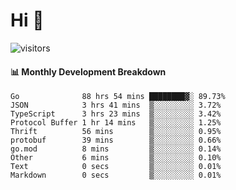 # Hi 👋
 
![visitors](https://visitor-badge.glitch.me/badge?page_id=sorcererxw.sorcererx)

#### 📊 Monthly Development Breakdown

<!--START_SECTION:waka-->
```text
Go              88 hrs 54 mins ████████▓░ 89.73%
JSON            3 hrs 41 mins  ▒░░░░░░░░░ 3.72%
TypeScript      3 hrs 23 mins  ▒░░░░░░░░░ 3.42%
Protocol Buffer 1 hr 14 mins   ▒░░░░░░░░░ 1.25%
Thrift          56 mins        ▒░░░░░░░░░ 0.95%
protobuf        39 mins        ▒░░░░░░░░░ 0.66%
go.mod          8 mins         ▒░░░░░░░░░ 0.14%
Other           6 mins         ▒░░░░░░░░░ 0.10%
Text            0 secs         ▒░░░░░░░░░ 0.01%
Markdown        0 secs         ▒░░░░░░░░░ 0.01%
```
<!--END_SECTION:waka-->
